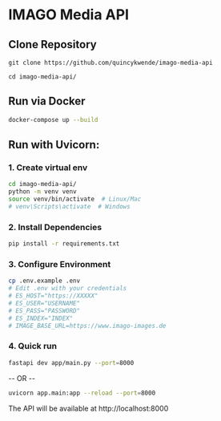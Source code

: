# IMAGO Media API

## Clone Repository
```
git clone https://github.com/quincykwende/imago-media-api
```
```
cd imago-media-api/
```

## Run via Docker
```bash
docker-compose up --build
```

## Run with Uvicorn:

### 1. Create virtual env

```bash
cd imago-media-api/
python -m venv venv
source venv/bin/activate  # Linux/Mac
# venv\Scripts\activate  # Windows
```

### 2. Install Dependencies
```bash
pip install -r requirements.txt
```

### 3. Configure Environment
```bash
cp .env.example .env
# Edit .env with your credentials
# ES_HOST="https://XXXXX"
# ES_USER="USERNAME"
# ES_PASS="PASSWORD"
# ES_INDEX="INDEX"
# IMAGE_BASE_URL=https://www.imago-images.de
```

### 4. Quick run
```bash
fastapi dev app/main.py --port=8000
```

-- OR --

```bash
uvicorn app.main:app --reload --port=8000
```


The API will be available at http://localhost:8000

